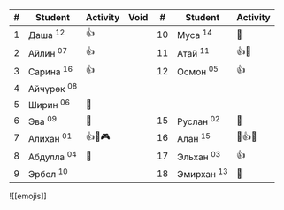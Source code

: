 
| #   | Student               | Activity | Void | #   | Student               | Activity |
| --- | --------------------- | -------- | ---- | --- | --------------------- | -------- |
| 1   | Даша <sup>12</sup>    | 👍       |      | 10  | Муса <sup>14</sup>    | 🔔       |
| 2   | Айлин <sup>07</sup>   | 👍       |      | 11  | Атай <sup>11</sup>    | 👍🏅️    |
| 3   | Сарина <sup>16</sup>  | 👍       |      | 12  | Осмон <sup>05</sup>   | 👍       |
| 4   | Айчүрөк <sup>08</sup> |          |      |     |                       |          |
| 5   | Ширин <sup>06</sup>   | 🔔       |      |     |                       |          |
| 6   | Эва <sup>09</sup>     | 🔔       |      | 15  | Руслан <sup>02</sup>  | 🔔       |
| 7   | Алихан <sup>01</sup>  | 👍🏅️🎮  |      | 16  | Алан <sup>15</sup>    | 🔔👍🏅️  |
| 8   | Абдулла <sup>04</sup> | 🔔       |      | 17  | Эльхан <sup>03</sup>  | 👍       |
| 9   | Эрбол <sup>10</sup>   |          |      | 18  | Эмирхан <sup>13</sup> | 🔔       |

![[emojis]]

